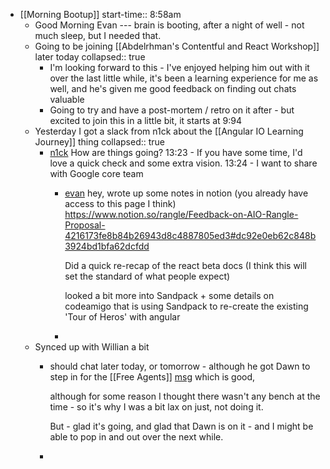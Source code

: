 - [[Morning Bootup]]
  start-time:: 8:58am
	- Good Morning Evan --- brain is booting, after a night of well - not much sleep, but I needed that.
	- Going to be joining [[Abdelrhman's Contentful and React Workshop]] later today
	  collapsed:: true
		- I'm looking forward to this - I've enjoyed helping him out with it over the last little while, it's been a learning experience for me as well, and he's given me good feedback on finding out chats valuable
		- Going to try and have a post-mortem / retro on it after - but excited to join this in a little bit, it starts at 9:94
	- Yesterday I got a slack from n1ck about the [[Angular IO Learning Journey]] thing
	  collapsed:: true
		- [n1ck](https://rangle.slack.com/archives/D02JJNK3L/p1654622580545009)
		  How are things going?
		  13:23 - If you have some time, I'd love a quick check and some extra vision.
		  13:24 - I want to share with Google core team
			- [evan](https://rangle.slack.com/archives/D02JJNK3L/p1654651745863809) hey,
			  wrote up some notes in notion (you already have access to this page I think)
			  https://www.notion.so/rangle/Feedback-on-AIO-Rangle-Proposal-4216173fe8b84b26943d8c4887805ed3#dc92e0eb62c848b3924bd1bfa62dcfdd
			  
			  Did a quick re-recap of the react beta docs (I think this will set the standard of what people expect)
			  
			  looked a bit more into Sandpack + some details on codeamigo that is using Sandpack to re-create the existing 'Tour of Heros' with angular
			-
	- Synced up with Willian a bit
		- should chat later today, or tomorrow - although he got Dawn to step in for the [[Free Agents]] [msg](https://rangle.slack.com/archives/DJ2J7S4KV/p1654620294007529) which is good,
		  
		  although for some reason I thought there wasn't any bench at the time - so it's why I was a bit lax on just, not doing it.
		  
		  But - glad it's going, and glad that Dawn is on it - and I might be able to pop in and out over the next while.
		-
